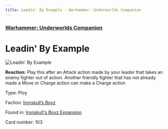 ```yaml
---
title: Leadin' By Example - Warhammer: Underworlds Companion
---
```


### [Warhammer: Underworlds Companion](https://guidokessels.github.io/wh-underworlds)

  

# Leadin' By Example

![Leadin' By Example](https://warhammerunderworlds.com/wp-content/uploads/sites/6/2017/12/103_ENG-Leadin-By-Example.png)

<b>Reaction:</b> Play this after an Attack action made by your leader that takes an enemy fighter out of action. Another friendly fighter that has not already made a Move or Charge action can make a Charge action

Type: Ploy

Faction: [Ironskull’s Boyz](https://guidokessels.github.io/wh-underworlds/factions/ironskulls-boyz)

Found in: [Ironskull's Boyz Expansion](https://guidokessels.github.io/wh-underworlds/locations/ironskulls-boyz-expansion)

Card number: 103
